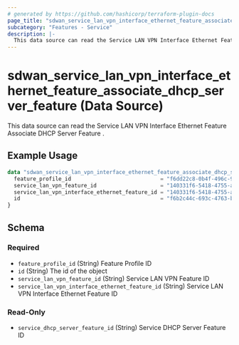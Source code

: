 ```yaml
---
# generated by https://github.com/hashicorp/terraform-plugin-docs
page_title: "sdwan_service_lan_vpn_interface_ethernet_feature_associate_dhcp_server_feature Data Source - terraform-provider-sdwan"
subcategory: "Features - Service"
description: |-
  This data source can read the Service LAN VPN Interface Ethernet Feature Associate DHCP Server Feature .
---
```


# sdwan_service_lan_vpn_interface_ethernet_feature_associate_dhcp_server_feature (Data Source)

This data source can read the Service LAN VPN Interface Ethernet Feature Associate DHCP Server Feature .

## Example Usage

```terraform
data "sdwan_service_lan_vpn_interface_ethernet_feature_associate_dhcp_server_feature" "example" {
  feature_profile_id                            = "f6dd22c8-0b4f-496c-9a0b-6813d1f8b8ac"
  service_lan_vpn_feature_id                    = "140331f6-5418-4755-a059-13c77eb96037"
  service_lan_vpn_interface_ethernet_feature_id = "140331f6-5418-4755-a059-13c77eb96037"
  id                                            = "f6b2c44c-693c-4763-b010-895aa3d236bd"
}
```

<!-- schema generated by tfplugindocs -->
## Schema

### Required

- `feature_profile_id` (String) Feature Profile ID
- `id` (String) The id of the object
- `service_lan_vpn_feature_id` (String) Service LAN VPN Feature ID
- `service_lan_vpn_interface_ethernet_feature_id` (String) Service LAN VPN Interface Ethernet Feature ID

### Read-Only

- `service_dhcp_server_feature_id` (String) Service DHCP Server Feature ID
